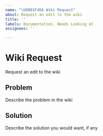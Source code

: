 ```yaml
---
name: "\U0001F4DA Wiki Request"
about: Request an edit to the wiki
title: ''
labels: Documentation, Needs Looking At
assignees: ''

---
```


# Wiki Request
Request an edit to the wiki

## Problem
Describe the problem in the wiki

## Solution
Describe the solution you would want, if any
